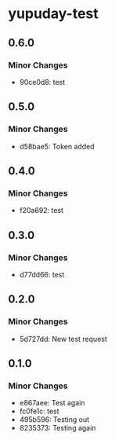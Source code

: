 # yupuday-test

## 0.6.0

### Minor Changes

- 90ce0d8: test

## 0.5.0

### Minor Changes

- d58bae5: Token added

## 0.4.0

### Minor Changes

- f20a692: test

## 0.3.0

### Minor Changes

- d77dd66: test

## 0.2.0

### Minor Changes

- 5d727dd: New test request

## 0.1.0

### Minor Changes

- e867aee: Test again
- fc0fe1c: test
- 495b596: Testing out
- 8235373: Testing again
